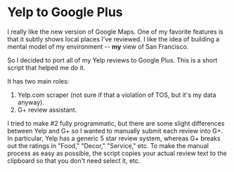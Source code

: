 Yelp to Google Plus
===================

I really like the new version of Google Maps.  One of my favorite features is that it subtly shows local places I've reviewed.  I like the idea of building a mental model of my environment -- **my** view of San Francisco.

So I decided to port all of my Yelp reviews to Google Plus.  This is a short
script that helped me do it.

It has two main roles:

1) Yelp.com scraper (not sure if that a violation of TOS, but it's my data anyway).
2) G+ review assistant.

I tried to make #2 fully programmatic, but there are some slight differences between Yelp and G+ so I wanted to manually submit each review into G+.  In particular, Yelp has a generic 5 star review system, whereas G+ breaks out the ratings in "Food," "Decor," "Service," etc.  To make the manual process as easy as possible, the script copies your actual review text to the clipboard so that you don't need select it, etc.